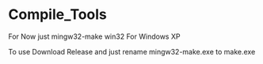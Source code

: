 # Compile_Tools
For Now just mingw32-make win32 For Windows XP

To use Download Release and just rename mingw32-make.exe to make.exe
